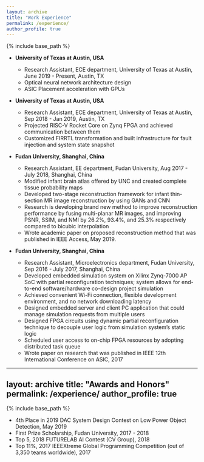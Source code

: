 ```yaml
---
layout: archive
title: "Work Experience"
permalink: /experience/
author_profile: true
---
```


{% include base_path %}


* **University of Texas at Austin, USA**
  * Research Assistant, ECE department, University of Texas at Austin, June 2019 - Present, Austin, TX
  * Optical neural network architecture design 
  * ASIC Placement acceleration with GPUs

* **University of Texas at Austin, USA**
  * Research Assistant, ECE department, University of Texas at Austin, Sep 2018 - Jan 2019, Austin, TX
  * Projected RISC-V Rocket Core on Zynq FPGA and achieved communication between them 
  * Customized FIRRTL transformation and built infrastructure for fault injection and system state snapshot

* **Fudan University, Shanghai, China**
  * Research Assistant, EE department, Fudan University, Aug 2017 - July 2018, Shanghai, China
  * Modified infant brain atlas offered by UNC and created complete tissue probability maps 
  * Developed two-stage reconstruction framework for infant thin-section MR image reconstruction by using GANs and CNN
  * Research is developing brand new method to improve reconstruction performance by fusing multi-planar MR images, and improving PSNR, SSIM, and NMI by 26.2%, 93.4%, and 25.3% respectively compared to bicubic interpolation 
  * Wrote academic paper on proposed reconstruction method that was published in IEEE Access, May 2019.

* **Fudan University, Shanghai, China**
  * Research Assistant, Microelectronics department, Fudan University, Sep 2016 - July 2017, Shanghai, China
  * Developed embedded simulation system on Xilinx Zynq-7000 AP SoC with partial reconfiguration techniques; system allows for end-to-end software/hardware co-design project simulation 
  * Achieved convenient Wi-Fi connection, flexible development environment, and no network downloading latency 
  * Designed embedded server and client PC application that could manage simulation requests from multiple users 
  * Designed FPGA circuits using dynamic partial reconfiguration technique to decouple user logic from simulation system’s static logic 
  * Scheduled user access to on-chip FPGA resources by adopting distributed task queue 
  * Wrote paper on research that was published in IEEE 12th International Conference on ASIC, 2017

---
layout: archive
title: "Awards and Honors"
permalink: /experience/
author_profile: true
---

{% include base_path %}

* 4th Place in 2019 DAC System Design Contest on Low Power Object Detection, May 2019
* First Prize Scholarship, Fudan University, 2017 - 2018
* Top 5, 2018 FUTURELAB AI Contest (CV Group), 2018
* Top 11%, 2017 IEEEXtreme Global Programming Competition (out of 3,350 teams worldwide), 2017

